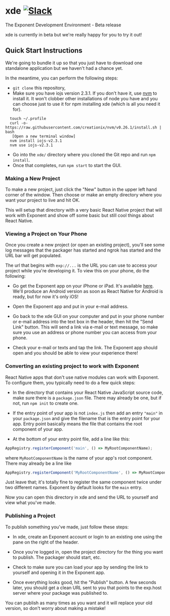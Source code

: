 # xde [![Slack](http://slack.exponentjs.com/badge.svg)](http://slack.exponentjs.com)
The Exponent Development Environment - Beta release

xde is currently in beta but we're really happy for you to try it out!


## Quick Start Instructions

We're going to bundle it up so that you just have to download one standalone application but we haven't had a chance yet.

In the meantime, you can perform the following steps:
  * `git clone` this repository,
  * Make sure you have iojs version 2.3.1. If you don't have it, use [nvm]( https://github.com/creationix/nvm) to install it. It won't clobber other installations of node you have and you can choose just to use it for npm installing xde (which is all you need it for).

```shell
  touch ~/.profile
  curl -o- https://raw.githubusercontent.com/creationix/nvm/v0.26.1/install.sh | bash
   [Open a new terminal window]
  nvm install iojs-v2.3.1
  nvm use iojs-v2.3.1
```

  * Go into the `xde/` directory where you cloned the Git repo and run `npm install`.
  * Once that completes, run `npm start` to start the GUI.

### Making a New Project

To make a new project, just click the "New" button in the upper left hand corner of the window. Then choose or make an empty directory where you want your project to live and hit OK.

This will setup that directory with a very basic React Native project that will work with Exponent and show off some basic but still cool things about React Native.

### Viewing a Project on Your Phone

Once you create a new project (or open an existing project), you'll see some log messages that the packager has started and ngrok has started and the URL bar will get populated.

The url that begins with `exp://...` is the URL you can use to access your project while you're developing it. To view this on your phone, do the following:

  * Go get the Exponent app on your iPhone or iPad. It's available [here](https://itunes.com/apps/exponent). We'll produce an Android version as soon as React Native for Android is ready, but for now it's only iOS!

  * Open the Exponent app and put in your e-mail address.

  * Go back to the xde GUI on your computer and put in your phone number or e-mail address into the text box in the header, then hit the "Send Link" button. This will send a link via e-mail or text message, so make sure you use an address or phone number you can access from your phone.

  * Check your e-mail or texts and tap the link. The Exponent app should open and you should be able to view your experience there!

### Converting an existing project to work with Exponent

React Native apps that don't use native modules can work with Exponent. To configure them, you typically need to do a few quick steps:

  * In the directory that contains your React Native JavaScript source code, make sure there is a `package.json` file. There may already be one, but if not, run `npm init` to create one.

  * If the entry point of your app is not `index.js` then add an entry `"main"` in your `package.json` and give the filename that is the entry point for your app. Entry point basically means the file that contains the root component of your app.

  * At the bottom of your entry point file, add a line like this:

  ```js
  AppRegistry.registerComponent('main', () => MyRootComponentName);
  ```

  where `MyRootComponentName` is the name of your app's root component. There may already be a line like

  ```js
  AppRegistry.registerComponent('MyRootComponentName', () => MyRootComponentName);
  ```

  Just leave that; it's totally fine to register the same component twice under two different names. Exponent by default looks for the `main` entry.

  Now you can open this directory in xde and send the URL to yourself and view what you've made.

### Publishing a Project

To publish something you've made, just follow these steps:

  * In xde, create an Exponent account or login to an existing one using the pane on the right of the header.

  * Once you're logged in, open the project directory for the thing you want to publish. The packager should start, etc.

  * Check to make sure you can load your app by sending the link to yourself and opening it in the Exponent app.

  * Once everything looks good, hit the "Publish" button. A few seconds later, you should get a clean URL sent to you that points to the exp.host server where your package was published to.

You can publish as many times as you want and it will replace your old version, so don't worry about making a mistake!
